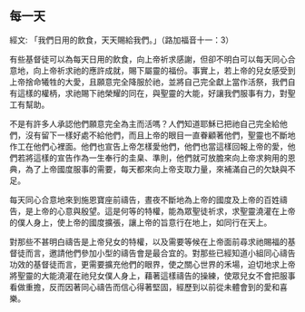 ## 每一天 ##

經文: 「我們日用的飲食，天天賜給我們。」（路加福音十一：3）



有些基督徒可以為每天日用的飲食，向上帝祈求感謝，但卻不明白可以每天同心合意地，向上帝祈求祂的應許成就，賜下屬靈的福份。事實上，若上帝的兒女感受到上帝捨命犧牲的大愛，且願意完全降服於祂，並將自己完全獻上當作活祭，我們自有這樣的權柄，求祂賜下祂榮耀的同在，與聖靈的大能，好讓我們服事有力，對聖工有幫助。

不是有許多人承認他們願意完全為主而活嗎？人們知道耶穌已把祂自己完全給他們，沒有留下一樣好處不給他們，而且上帝的眼目一直眷顧著他們，聖靈也不斷地作工在他們心裡面。他們也宣告上帝怎樣愛他們，他們也當這樣回報上帝的愛，他們若將這樣的宣告作為一生奉行的圭臬、準則，他們就可放膽來向上帝求夠用的恩典，為了上帝國度服事的需要，每天都來向上帝支取力量，來補滿自己的欠缺與不足。

每天同心合意地來到施恩寶座前禱告，晝夜不斷地為上帝的國度及上帝的百姓禱告，是上帝的心意與殷望。這是何等的特權，能為眾聖徒祈求，求聖靈澆灌在上帝的僕人身上，使上帝的國度擴張，讓上帝的旨意行在地上，如同行在天上。

對那些不甚明白禱告是上帝兒女的特權，以及需要等候在上帝面前尋求祂賜福的基督徒而言，邀請他們參加小型的禱告會是最合宜的。對那些已經知道小組同心禱告功效的基督徒而言，更需要擴充他們的眼界，使之關心世界的禾場，迫切地求上帝將聖靈的大能澆灌在祂兒女僕人身上，藉著這樣禱告的操練，使眾兒女不會把服事看做重擔，反而因著同心禱告而信心得著堅固，經歷到以前從未體會到的愛和喜樂。
